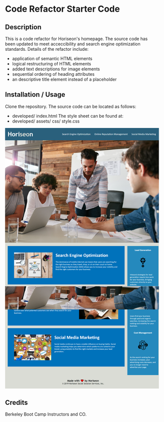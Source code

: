 # Code Refactor Starter Code

## Description

This is a code refactor for Horiseon's homepage. The source code has been updated to meet acceccibility and search engine optimization standards.
Details of the refactor include:
- application of semantic HTML elements 
- logical restructuring of HTML elements
- added text descriptions for image elements
- sequential ordering of heading attributes
- an descriptive title element instead of a placeholder

## Installation / Usage

Clone the repository. The source code can be located as follows:
- developed/ index.html
The style sheet can be found at:
- developed/ assets/ css/ style.css

![Horiseon Home Page](Developed/assets/images/screenshot.png)


## Credits

Berkeley Boot Camp Instructors and CO.
